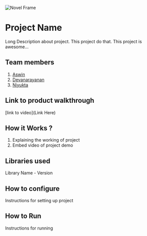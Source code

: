 
![Novel Frame](https://github.com/TH-Activities/saturday-hack-night-template/assets/90635335/4c26e8ac-2dd1-4d75-8e1a-9f7585e3b381)


# Project Name
Long Description about project. This project do that. This project is awesome...
## Team members
1. [Aswin](https://github.com/Laggy-Ash)
2. [Devanarayanan](https://github.com/monke-kami)
3. [Niyukta](https://github.com/tinnycake) 
## Link to product walkthrough
[link to video](Link Here)
## How it Works ?
1. Explaining the working of project
2. Embed video of project demo
## Libraries used
Library Name - Version
## How to configure
Instructions for setting up project
## How to Run
Instructions for running
